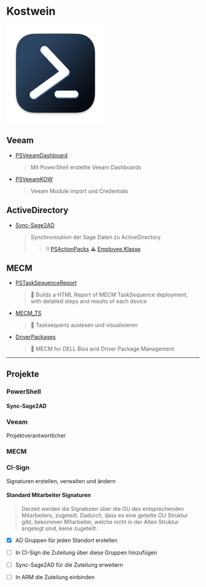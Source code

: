 
# Kostwein
<span style="width:50px">
  
  ![](<https://raw.githubusercontent.com/Thamielis/Notes/refs/heads/main/images/PowerShell.png>)

</span>

## Veeam

- [PSVeeamDashboard](<https://github.com/KOWThamielis/KOWVeeamDashboard>)
  > Mit PowerShell erstellte Veeam Dashboards
- [PSVeeamKOW](<https://github.com/Thamielis/PSVeeamKOW>)
  > Veeam Module import und Credentials

## ActiveDirectory

- [Sync-Sage2AD](<https://github.com/KOWThamielis/Sync-Sage2AD>)
  > Synchronisation der Sage Daten zu ActiveDirectory
  >> :bangbang: [PSActionPacks](<https://github.com/Thamielis/PSActionPacks>)
  >> :warning: [Employee Klasse](<https://github.com/Stephanevg/PowerShellClassesSeries2/blob/master/Employee_part5.ps1>)

## MECM

- [PSTaskSequenceReport](<https://github.com/KOWThamielis/PSTaskSequenceReport)>)
    > 📝 Builds a HTML Report of MECM TaskSequence deployment, with detailed steps and results of each device
  
- [MECM_TS](https://github.com/Thamielis/MECM_TS)
	> :memo: Tasksequenz auslesen und visualisieren

- [DriverPackages](https://github.com/In-Pro-Org/DriverPackages)
	> :memo: MECM for DELL Bios and Driver Package Management

---

## Projekte

### PowerShell

#### Sync-Sage2AD

### Veeam
  Projektverantwortlicher

### MECM

### CI-Sign
  Signaturen erstellen, verwalten und ändern

#### Standard Mitarbeiter Signaturen
  > Derzeit werden die Signaturen über die OU des entsprechenden Mitarbeiters, zugeteilt.
  > Dadurch, dass es eine geteilte OU Struktur gibt, bekommen Mitarbeiter, welche nicht in der Alten
  > Struktur angelegt sind, keine zugeteilt.

  - [X] AD Gruppen für jeden Standort erstellen
  - [ ] In CI-Sign die Zuteilung über diese Gruppen hinzufügen
  - [ ] Sync-Sage2AD für die Zuteilung erweitern
  - [ ] In ARM die Zuteilung einbinden



